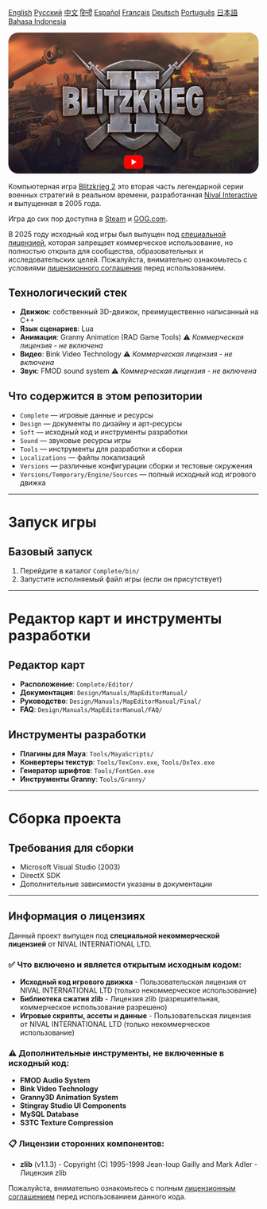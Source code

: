 [English](README.md)        [Русский](README_Russian.md)        [中文](README_Chinese.md)        [हिन्दी](README_Hindi.md)        [Español](README_Spanish.md)        [Français](README_French.md)        [Deutsch](README_German.md)        [Português](README_Portuguese.md)        [日本語](README_Japanese.md)        [Bahasa Indonesia](README_Indonesian.md)

[![Blitzkrieg II Trailer](Blitzkrieg_2.png)](https://www.youtube.com/watch?v=Cw8rA2hvDGg)

Компьютерная игра [Blitzkrieg 2](https://en.wikipedia.org/wiki/Blitzkrieg_2) это вторая часть легендарной серии военных стратегий в реальном времени, разработанная [Nival Interactive](http://nival.com/) и выпущенная в 2005 года.

Игра до сих пор доступна в [Steam](https://store.steampowered.com/app/313500/Blitzkrieg_2_Anthology) и [GOG.com](https://www.gog.com/en/game/blitzkrieg_2_anthology).

В 2025 году исходный код игры был выпущен под [специальной лицензией](LICENSE.md), которая запрещает коммерческое использование, но полностью открыта для сообщества, образовательных и исследовательских целей. Пожалуйста, внимательно ознакомьтесь с условиями [лицензионного соглашения](LICENSE.md) перед использованием.

## Технологический стек

- **Движок**: собственный 3D-движок, преимущественно написанный на C++  
- **Язык сценариев**: Lua  
- **Анимация**: Granny Animation (RAD Game Tools) ⚠️ *Коммерческая лицензия - не включена*
- **Видео**: Bink Video Technology ⚠️ *Коммерческая лицензия - не включена*
- **Звук**: FMOD sound system ⚠️ *Коммерческая лицензия - не включена*  

## Что содержится в этом репозитории

- `Complete` — игровые данные и ресурсы  
- `Design` — документы по дизайну и арт-ресурсы  
- `Soft` — исходный код и инструменты разработки  
- `Sound` — звуковые ресурсы игры  
- `Tools` — инструменты для разработки и сборки  
- `Localizations` — файлы локализаций  
- `Versions` — различные конфигурации сборки и тестовые окружения  
- `Versions/Temporary/Engine/Sources` — полный исходный код игрового движка  

---

# Запуск игры

## Базовый запуск  
1. Перейдите в каталог `Complete/bin/`  
2. Запустите исполняемый файл игры (если он присутствует)  

---

# Редактор карт и инструменты разработки

## Редактор карт  
- **Расположение**: `Complete/Editor/`  
- **Документация**: `Design/Manuals/MapEditorManual/`  
- **Руководство**: `Design/Manuals/MapEditorManual/Final/`  
- **FAQ**: `Design/Manuals/MapEditorManual/FAQ/`  

## Инструменты разработки  
- **Плагины для Maya**: `Tools/MayaScripts/`  
- **Конвертеры текстур**: `Tools/TexConv.exe`, `Tools/DxTex.exe`  
- **Генератор шрифтов**: `Tools/FontGen.exe`  
- **Инструменты Granny**: `Tools/Granny/`  

---


# Сборка проекта

## Требования для сборки  
- Microsoft Visual Studio (2003)  
- DirectX SDK  
- Дополнительные зависимости указаны в документации

---

## Информация о лицензиях

Данный проект выпущен под **специальной некоммерческой лицензией** от NIVAL INTERNATIONAL LTD.

### ✅ Что включено и является открытым исходным кодом:
- **Исходный код игрового движка** - Пользовательская лицензия от NIVAL INTERNATIONAL LTD (только некоммерческое использование)
- **Библиотека сжатия zlib** - Лицензия zlib (разрешительная, коммерческое использование разрешено)
- **Игровые скрипты, ассеты и данные** - Пользовательская лицензия от NIVAL INTERNATIONAL LTD (только некоммерческое использование)

### ⚠️ Дополнительные инструменты, не включенные в исходный код:
- **FMOD Audio System**
- **Bink Video Technology**
- **Granny3D Animation System**
- **Stingray Studio UI Components**
- **MySQL Database**
- **S3TC Texture Compression**

### 📋 Лицензии сторонних компонентов:
- **zlib** (v1.1.3) - Copyright (C) 1995-1998 Jean-loup Gailly and Mark Adler - Лицензия zlib

Пожалуйста, внимательно ознакомьтесь с полным [лицензионным соглашением](LICENSE.md) перед использованием данного кода.  

